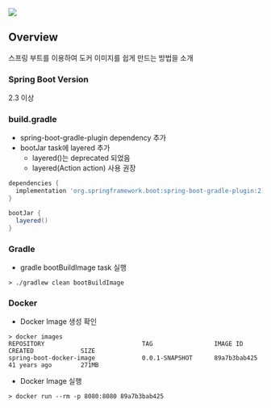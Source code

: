 ![](https://img.shields.io/badge/spring--boot-2.3%2B-red)

## Overview

스프링 부트를 이용하여 도커 이미지를 쉽게 만드는 방법을 소개

### Spring Boot Version

2.3 이상

### build.gradle

- spring-boot-gradle-plugin dependency 추가
- bootJar task에 layered 추가
  - layered()는 deprecated 되었음
  - layered(Action<LayeredSpec> action) 사용 권장

```groovy
dependencies {
  implementation 'org.springframework.boot:spring-boot-gradle-plugin:2.5.0'
}

bootJar {
  layered()
}
```

### Gradle

- gradle bootBuildImage task 실행

```shell
> ./gradlew clean bootBuildImage
```

### Docker

- Docker Image 생성 확인

```shell
> docker images
REPOSITORY                           TAG                 IMAGE ID            CREATED             SIZE
spring-boot-docker-image             0.0.1-SNAPSHOT      89a7b3bab425        41 years ago        271MB
```

- Docker Image 실행

```shell
> docker run --rm -p 8080:8080 89a7b3bab425
```
